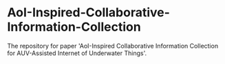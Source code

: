 # AoI-Inspired-Collaborative-Information-Collection
The repository for paper 'AoI-Inspired Collaborative Information Collection for AUV-Assisted Internet of Underwater Things'.
